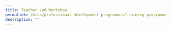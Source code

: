 ```yaml
---
title: Teacher Led Workshop
permalink: /mlcs/professional-development-programmes/training-programmes/teacher-led-workshop/
description: ""
---
```

